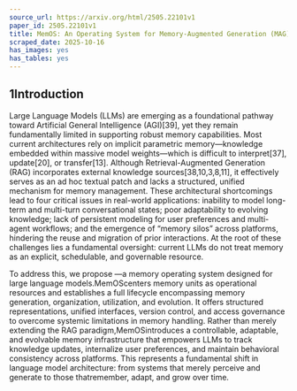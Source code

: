 ```yaml
---
source_url: https://arxiv.org/html/2505.22101v1
paper_id: 2505.22101v1
title: MemOS: An Operating System for Memory-Augmented Generation (MAG) in Large Language Models (Short Version)
scraped_date: 2025-10-16
has_images: yes
has_tables: yes
---
```


## 1Introduction

Large Language Models (LLMs) are emerging as a foundational pathway toward Artificial General Intelligence (AGI)[39], yet they remain fundamentally limited in supporting robust memory capabilities. Most current architectures rely on implicit parametric memory—knowledge embedded within massive model weights—which is difficult to interpret[37], update[20], or transfer[13]. Although Retrieval-Augmented Generation (RAG) incorporates external knowledge sources[38,10,3,8,11], it effectively serves as an ad hoc textual patch and lacks a structured, unified mechanism for memory management. These architectural shortcomings lead to four critical issues in real-world applications: inability to model long-term and multi-turn conversational states; poor adaptability to evolving knowledge; lack of persistent modeling for user preferences and multi-agent workflows; and the emergence of “memory silos” across platforms, hindering the reuse and migration of prior interactions. At the root of these challenges lies a fundamental oversight: current LLMs do not treat memory as an explicit, schedulable, and governable resource.

To address this, we propose —a memory operating system designed for large language models.MemOScenters memory units as operational resources and establishes a full lifecycle encompassing memory generation, organization, utilization, and evolution. It offers structured representations, unified interfaces, version control, and access governance to overcome systemic limitations in memory handling. Rather than merely extending the RAG paradigm,MemOSintroduces a controllable, adaptable, and evolvable memory infrastructure that empowers LLMs to track knowledge updates, internalize user preferences, and maintain behavioral consistency across platforms. This represents a fundamental shift in language model architecture: from systems that merely perceive and generate to those thatremember, adapt, and grow over time.